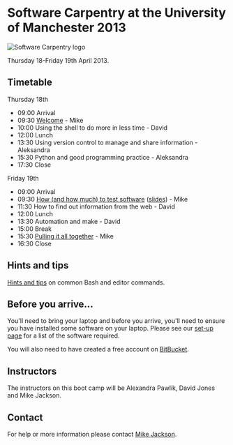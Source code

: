 # Software Carpentry at the University of Manchester 2013

![Software Carpentry logo](http://software-carpentry.org/img/software-carpentry-banner.png "Software Carpentry logo")

Thursday 18-Friday 19th April 2013.

## Timetable

Thursday 18th

* 09:00 Arrival
* 09:30 [Welcome](Welcome.ppt) - Mike
* 10:00 Using the shell to do more in less time - David
* 12:00 Lunch
* 13:30 Using version control to manage and share information - Aleksandra
* 15:30 Python and good programming practice - Aleksandra
* 17:30 Close 

Friday 19th

* 09:00 Arrival
* 09:30 [How (and how much) to test software](testing/README.md) ([slides](testing/Testing.ppt)) - Mike
* 11:30 How to find out information from the web - David
* 12:00 Lunch
* 13:30 Automation and make - David
* 15:00 Break
* 15:30 [Pulling it all together](Conclusion.ppt) - Mike
* 16:30 Close

## Hints and tips

[Hints and tips](HintsAndTips.md) on common Bash and editor commands.

## Before you arrive...

You'll need to bring your laptop and before you arrive, you'll need to ensure you have installed some software on your laptop. Please see our [set-up page](Setup.md) for a list of the software required.

You will also need to have created a free account on [BitBucket](https://bitbucket.org/account/signup/).

## Instructors

The instructors on this boot camp will be Alexandra Pawlik, David Jones and Mike Jackson.

## Contact

For help or more information please contact [Mike Jackson](mailto:m.jackson@software.ac.uk).
